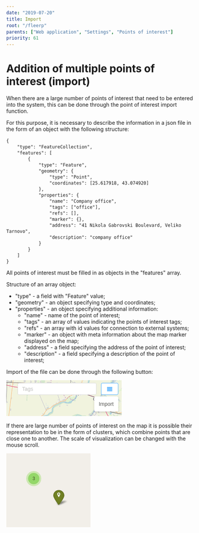 ```yaml
---
date: "2019-07-20"
title: Import
root: "/fleerp"
parents: ["Web application", "Settings", "Points of interest"]
priority: 61
---
```


# Addition of multiple points of interest (import)

When there are a large number of points of interest that need to be entered into the system, this can be done through the point of interest import function.

For this purpose, it is necessary to describe the information in a json file in the form of an object with the following structure:

```
{
    "type": "FeatureCollection",
    "features": [
        {
            "type": "Feature",
            "geometry": {
                "type": "Point",
                "coordinates": [25.617918, 43.074920]
            },
            "properties": {
                "name": "Company office",
                "tags": ["office"],
                "refs": [],
                "marker": {},
                "address": "41 Nikola Gabrovski Boulevard, Veliko Tarnovo",
                "description": "company office"
            }
        }
    ]
}
```

All points of interest must be filled in as objects in the "features" array.

Structure of an array object: 
- "type" - a field with "Feature" value;
- "geometry" - an object specifying type and coordinates;
- "properties" - an object specifying additional information: 
  - "name" - name of the point of interest;
  - "tags" - an array of values indicating the points of interest tags;
  - "refs" -  an array with id values for connection to external systems;
  - "marker" - an object with meta information about the map marker displayed on the map;
  - "address" - a field specifying the address of the point of interest;
  - "description" - a field specifying a description of the point of interest;
  
Import of the file can be done through the following button:

![ImportButton](import-button-en.png)

If there are large number of points of interest on the map it is possible their representation to be in the form of clusters,
which combine points that are close one to another. The scale of visualization can be changed with the mouse scroll.

![Cluster](poi-clustering-en.png)
